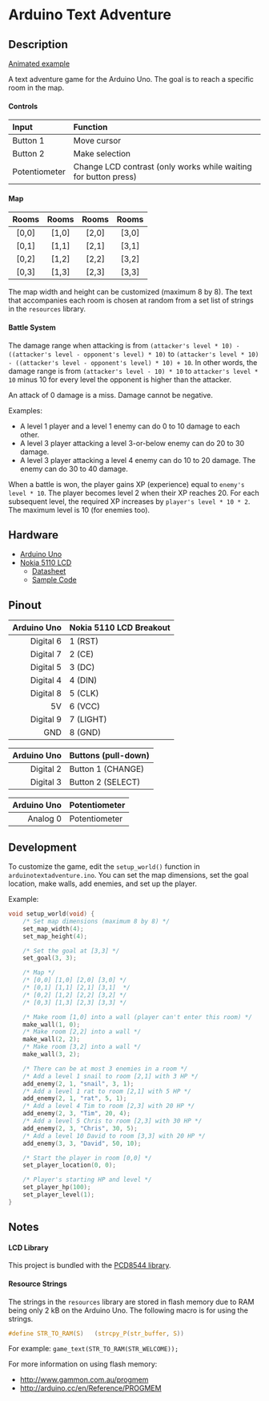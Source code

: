 # Arduino Text Adventure

## Description

[Animated example](http://i.imgur.com/UUFMrrV.gif)

A text adventure game for the Arduino Uno. The goal is to reach a specific room in the map.

#### Controls

| Input | Function |
| :--- | :--- |
| Button 1 | Move cursor |
| Button 2 | Make selection |
| Potentiometer | Change LCD contrast (only works while waiting for button press) |

#### Map

| Rooms | Rooms | Rooms | Rooms |
| :---: | :---: | :---: | :---: |
| [0,0] | [1,0] | [2,0] | [3,0]
| [0,1] | [1,1] | [2,1] | [3,1]
| [0,2] | [1,2] | [2,2] | [3,2]
| [0,3] | [1,3] | [2,3] | [3,3]

The map width and height can be customized (maximum 8 by 8). The text that accompanies each room is chosen at random from a set list of strings in the `resources` library.

#### Battle System

The damage range when attacking is from `(attacker's level * 10) - ((attacker's level - opponent's level) * 10)` to `(attacker's level * 10) - ((attacker's level - opponent's level) * 10) + 10`. In other words, the damage range is from `(attacker's level - 10) * 10` to `attacker's level * 10` minus 10 for every level the opponent is higher than the attacker.

An attack of 0 damage is a miss. Damage cannot be negative.

Examples:

* A level 1 player and a level 1 enemy can do 0 to 10 damage to each other.
* A level 3 player attacking a level 3-or-below enemy can do 20 to 30 damage.
* A level 3 player attacking a level 4 enemy can do 10 to 20 damage. The enemy can do 30 to 40 damage.

When a battle is won, the player gains XP (experience) equal to `enemy's level * 10`. The player becomes level 2 when their XP reaches 20. For each subsequent level, the required XP increases by `player's level * 10 * 2`. The maximum level is 10 (for enemies too).

## Hardware

- [Arduino Uno](http://arduino.cc/en/Main/arduinoBoardUno)
- [Nokia 5110 LCD](https://www.sparkfun.com/products/10168)
  - [Datasheet](http://www.sparkfun.com/datasheets/LCD/Monochrome/Nokia5110.pdf)
  - [Sample Code](http://playground.arduino.cc/Code/PCD8544)

## Pinout

| Arduino Uno | Nokia 5110 LCD Breakout |
| ---: | :--- |
| Digital 6 | 1 (RST) |
| Digital 7 | 2 (CE) |
| Digital 5 | 3 (DC) |
| Digital 4 | 4 (DIN) |
| Digital 8 | 5 (CLK) |
| 5V | 6 (VCC) |
| Digital 9 | 7 (LIGHT) |
| GND | 8 (GND) |

| Arduino Uno | Buttons (pull-down) |
| ---: | :--- |
| Digital 2 | Button 1 (CHANGE) |
| Digital 3 | Button 2 (SELECT) |

| Arduino Uno | Potentiometer |
| ---: | :--- |
| Analog 0 | Potentiometer |

## Development

To customize the game, edit the `setup_world()` function in `arduinotextadventure.ino`. You can set the map dimensions, set the goal location, make walls, add enemies, and set up the player.

Example:

```C
void setup_world(void) {
	/* Set map dimensions (maximum 8 by 8) */
	set_map_width(4);
	set_map_height(4);

	/* Set the goal at [3,3] */
	set_goal(3, 3);

	/* Map */
	/* [0,0] [1,0] [2,0] [3,0] */
	/* [0,1] [1,1] [2,1] [3,1]  */
	/* [0,2] [1,2] [2,2] [3,2] */
	/* [0,3] [1,3] [2,3] [3,3] */

	/* Make room [1,0] into a wall (player can't enter this room) */
	make_wall(1, 0);
	/* Make room [2,2] into a wall */
	make_wall(2, 2);
	/* Make room [3,2] into a wall */
	make_wall(3, 2);

	/* There can be at most 3 enemies in a room */
	/* Add a level 1 snail to room [2,1] with 3 HP */
	add_enemy(2, 1, "snail", 3, 1);
	/* Add a level 1 rat to room [2,1] with 5 HP */
	add_enemy(2, 1, "rat", 5, 1);
	/* Add a level 4 Tim to room [2,3] with 20 HP */
	add_enemy(2, 3, "Tim", 20, 4);
	/* Add a level 5 Chris to room [2,3] with 30 HP */
	add_enemy(2, 3, "Chris", 30, 5);
	/* Add a level 10 David to room [3,3] with 20 HP */
	add_enemy(3, 3, "David", 50, 10);

	/* Start the player in room [0,0] */
	set_player_location(0, 0);

	/* Player's starting HP and level */
	set_player_hp(100);
	set_player_level(1);
}
```

## Notes

#### LCD Library

This project is bundled with the [PCD8544 library](https://github.com/Icewire-Makerspace/PCD8544).

#### Resource Strings

The strings in the `resources` library are stored in flash memory due to RAM being only 2 kB on the Arduino Uno. The following macro is for using the strings.

```C
#define STR_TO_RAM(S)	(strcpy_P(str_buffer, S))
```

For example: `game_text(STR_TO_RAM(STR_WELCOME));`

For more information on using flash memory:
* http://www.gammon.com.au/progmem
* http://arduino.cc/en/Reference/PROGMEM